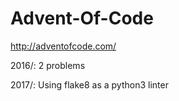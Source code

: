 # Advent-Of-Code
http://adventofcode.com/

2016/: 2 problems

2017/: Using flake8 as a python3 linter
